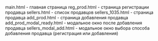 main.html - главная страница
reg_prod.html - страница регистрации продавца
sellers.html - список продавцов
sellers_1035.html - страница продавца
add_prod.html - страница добавления продавца
add_prod_modal_ready.html - модальное окно после добавления продавца
sellers_modal_add.html - модальное окно выбора способа добавления продавца (регистрация или добавления)